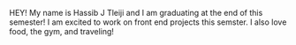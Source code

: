 HEY! My name is Hassib J Tleiji and I am graduating at the end of this semester! I am excited to work on front end projects this semster. I also love food, the gym, and traveling!
